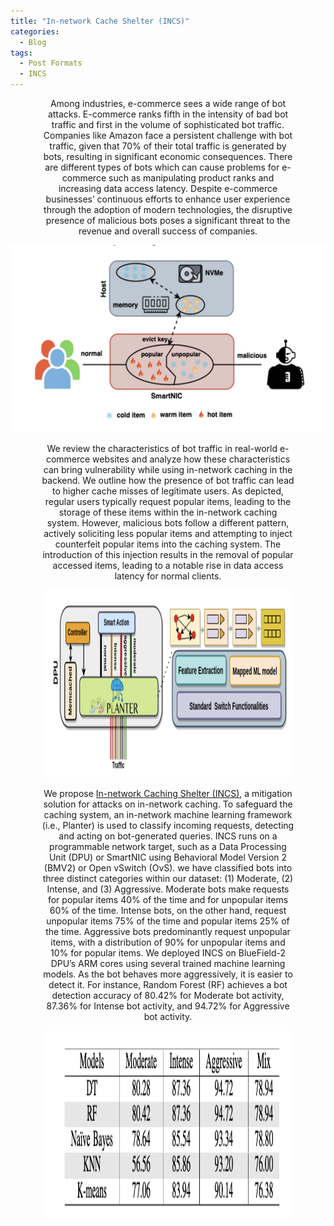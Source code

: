 ```yaml
---
title: "In-network Cache Shelter (INCS)"
categories:
  - Blog
tags:
  - Post Formats
  - INCS
---
```


<p align="center" style="font-size: 14px; width: 80%; margin: auto;">
Among industries, e-commerce sees a wide range of bot attacks. E-commerce ranks fifth in the intensity of bad bot traffic and first in the volume of sophisticated bot traffic. Companies like Amazon face a persistent challenge with bot traffic, given that 70% of their total traffic is generated by bots, resulting in significant economic consequences. There are different types of bots which can cause problems for e-commerce such as manipulating product ranks and increasing data access latency. Despite e-commerce businesses’ continuous efforts to enhance user experience through the adoption of modern technologies, the disruptive presence of malicious bots poses a significant threat to the revenue and overall success of companies.
</p>


<p align="center">
  <img src="/assets/images/eattack.png" alt=" In-network cache poisoning"  width="600" height="300" />
</p>

<p align="center" style="font-size: 14px; width: 80%; margin: auto;">
We review the characteristics of bot traffic in real-world e-commerce websites and analyze how these characteristics can bring vulnerability while using in-network caching in the backend. We outline how the presence of bot traffic can lead to higher cache misses of legitimate users. As depicted, regular users typically request popular items, leading to the storage of these items within the in-network caching system. However, malicious bots follow a different pattern, actively soliciting less popular items and attempting to inject counterfeit popular items into the caching system. The introduction of this injection results in the removal of popular accessed items, leading to a notable rise in data access latency for normal clients.
</p>

<p align="center">
  <img src="/assets/images/incs.png" alt="In-network Caching Shelter (INCS)"  width="400" height="300" />
</p>

 <p align="center" style="font-size: 14px; width: 80%; margin: auto;">
We propose  <a href="https://eng.ox.ac.uk/media/zwgjgmef/hemmatpour2024incs.pdf">In-network Caching Shelter (INCS)</a>, a mitigation solution for attacks on in-network caching. To safeguard the caching system, an in-network machine learning framework (i.e., Planter) is used to classify incoming requests, detecting and acting on bot-generated queries. INCS runs on a programmable network target, such as a Data Processing Unit (DPU) or SmartNIC using Behavioral Model Version 2 (BMV2) or Open vSwitch (OvS).  
we have classified bots into three distinct categories within our dataset: (1) Moderate, (2) Intense, and (3) Aggressive. Moderate bots make requests for popular items 40% of the time and for unpopular items
60% of the time. Intense bots, on the other hand, request unpopular items 75% of the time and popular items 25% of the time. Aggressive bots predominantly request unpopular items, with a distribution of 90% for unpopular items and 10% for popular items. We deployed INCS on BlueField-2 DPU’s ARM cores using several trained machine learning models. As the bot behaves more aggressively, it is easier to detect it. For instance, Random Forest (RF) achieves a bot detection accuracy of 80.42% for Moderate bot activity, 87.36% for Intense bot activity, and 94.72% for Aggressive bot activity.
</p>

<p align="center">
  <img src="/assets/images/incsresult.png" alt="In-network Caching Shelter (INCS)"  width="400" height="300" />
</p>
